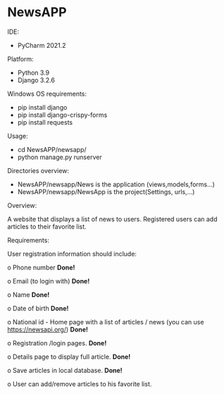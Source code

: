 

# NewsAPP


IDE:
- PyCharm 2021.2

Platform:
- Python 3.9
- Django 3.2.6

Windows OS requirements:
- pip install django
- pip install django-crispy-forms
- pip install requests

Usage:
- cd  NewsAPP/newsapp/
- python manage.py runserver

Directories overview:
- NewsAPP/newsapp/News is the application (views,models,forms...)
- NewsAPP/newsapp/NewsApp is the project(Settings, urls,...)

Overview:

A website that displays a list of news to users. Registered users can add articles to their favorite list.

Requirements:

User registration information should include:

o Phone number **Done!**

o Email (to login with)  **Done!**

o Name  **Done!**

o Date of birth  **Done!**

o National id - Home page with a list of articles / news (you can use https://newsapi.org/)  **Done!**

o Registration /login pages.  **Done!**

o Details page to display full article.  **Done!**

o Save articles in local database.  **Done!**

o User can add/remove articles to his favorite list.
